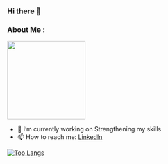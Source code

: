 ### Hi there 👋

### About Me :

<img height="180em" src="https://github-readme-stats.vercel.app/api?username=Joel-Marc&show_icons=true&hide_border=true&&count_private=true&include_all_commits=true&theme=dark&hide=contribs,issues" />

<!--
**Joel-Marc/Joel-Marc** is a ✨ _special_ ✨ repository because its `README.md` (this file) appears on your GitHub profile. -->

- 🔭 I’m currently working on Strengthening my skills
- 📫 How to reach me: [LinkedIn](https://www.linkedin.com/in/joel-marceline-a33b3919a/)

[![Top Langs](https://github-readme-stats.vercel.app/api/top-langs/?username=Joel-Marc&layout=compact&theme=dark&hide_border=true&langs_count=10)](https://github.com/anuraghazra/github-readme-stats)
